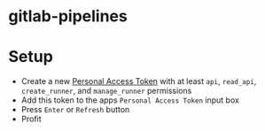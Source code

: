 # gitlab-pipelines

# Setup
* Create a new [Personal Access Token](https://gitlab.com/-/user_settings/personal_access_tokens) with at least `api`, `read_api`, `create_runner`, and `manage_runner` permissions
* Add this token to the apps `Personal Access Token` input box
* Press `Enter` or `Refresh` button
* Profit
